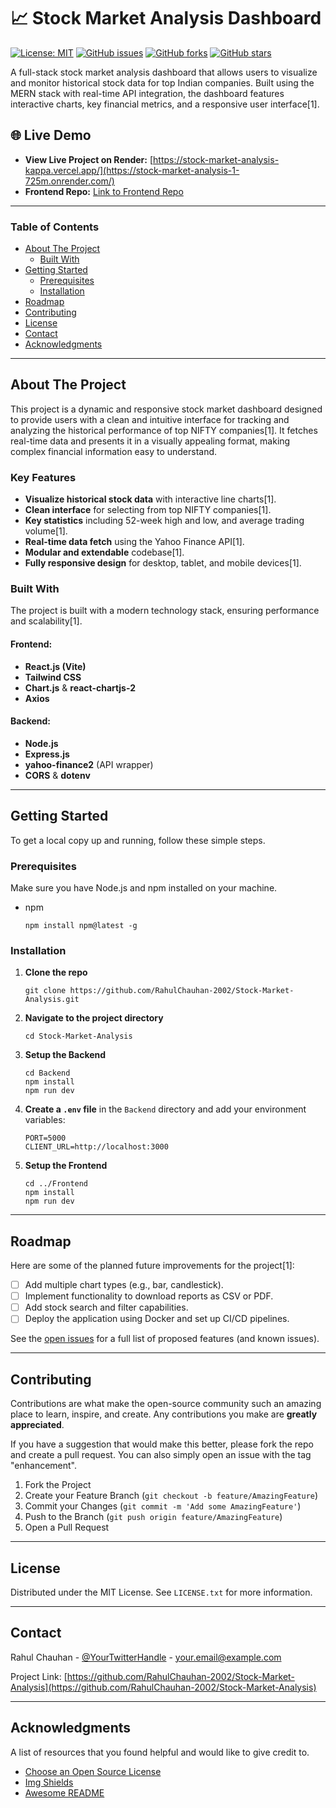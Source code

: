 # 📈 Stock Market Analysis Dashboard

[![License: MIT](https://img.shields.io/badge/License-MIT-yellow.svg)](https://opensource.org/licenses/MIT)
[![GitHub issues](https://img.shields.io/github/issues/RahulChauhan-2002/Stock-Market-Analysis)](https://github.com/RahulChauhan-2002/Stock-Market-Analysis/issues)
[![GitHub forks](https://img.shields.io/github/forks/RahulChauhan-2002/Stock-Market-Analysis)](https://github.com/RahulChauhan-2002/Stock-Market-Analysis/network)
[![GitHub stars](https://img.shields.io/github/stars/RahulChauhan-2002/Stock-Market-Analysis)](https://github.com/RahulChauhan-2002/Stock-Market-Analysis/stargazers)

A full-stack stock market analysis dashboard that allows users to visualize and monitor historical stock data for top Indian companies. Built using the MERN stack with real-time API integration, the dashboard features interactive charts, key financial metrics, and a responsive user interface[1].

## 🌐 Live Demo

- **View Live Project on Render:** [https://stock-market-analysis-kappa.vercel.app/](https://stock-market-analysis-1-725m.onrender.com/)
- **Frontend Repo:** [Link to Frontend Repo](https://github.com/RahulChauhan-2002/Stock-Market-Analysis/tree/main/Frontend)

---

### Table of Contents

- [About The Project](#about-the-project)
  - [Built With](#built-with)
- [Getting Started](#getting-started)
  - [Prerequisites](#prerequisites)
  - [Installation](#installation)
- [Roadmap](#roadmap)
- [Contributing](#contributing)
- [License](#license)
- [Contact](#contact)
- [Acknowledgments](#acknowledgments)

---

## About The Project

This project is a dynamic and responsive stock market dashboard designed to provide users with a clean and intuitive interface for tracking and analyzing the historical performance of top NIFTY companies[1]. It fetches real-time data and presents it in a visually appealing format, making complex financial information easy to understand.

### Key Features

- **Visualize historical stock data** with interactive line charts[1].
- **Clean interface** for selecting from top NIFTY companies[1].
- **Key statistics** including 52-week high and low, and average trading volume[1].
- **Real-time data fetch** using the Yahoo Finance API[1].
- **Modular and extendable** codebase[1].
- **Fully responsive design** for desktop, tablet, and mobile devices[1].

### Built With

The project is built with a modern technology stack, ensuring performance and scalability[1].

#### Frontend:
*   **React.js (Vite)**
*   **Tailwind CSS**
*   **Chart.js** & **react-chartjs-2**
*   **Axios**

#### Backend:
*   **Node.js**
*   **Express.js**
*   **yahoo-finance2** (API wrapper)
*   **CORS** & **dotenv**

---

## Getting Started

To get a local copy up and running, follow these simple steps.

### Prerequisites

Make sure you have Node.js and npm installed on your machine.
*   npm
    ```
    npm install npm@latest -g
    ```

### Installation

1.  **Clone the repo**
    ```
    git clone https://github.com/RahulChauhan-2002/Stock-Market-Analysis.git
    ```
2.  **Navigate to the project directory**
    ```
    cd Stock-Market-Analysis
    ```
3.  **Setup the Backend**
    ```
    cd Backend
    npm install
    npm run dev
    ```
4.  **Create a `.env` file** in the `Backend` directory and add your environment variables:
    ```
    PORT=5000
    CLIENT_URL=http://localhost:3000
    ```
5.  **Setup the Frontend**
    ```
    cd ../Frontend
    npm install
    npm run dev
    ```

---

## Roadmap

Here are some of the planned future improvements for the project[1]:

- [ ] Add multiple chart types (e.g., bar, candlestick).
- [ ] Implement functionality to download reports as CSV or PDF.
- [ ] Add stock search and filter capabilities.
- [ ] Deploy the application using Docker and set up CI/CD pipelines.

See the [open issues](https://github.com/RahulChauhan-2002/Stock-Market-Analysis/issues) for a full list of proposed features (and known issues).

---

## Contributing

Contributions are what make the open-source community such an amazing place to learn, inspire, and create. Any contributions you make are **greatly appreciated**.

If you have a suggestion that would make this better, please fork the repo and create a pull request. You can also simply open an issue with the tag "enhancement".

1.  Fork the Project
2.  Create your Feature Branch (`git checkout -b feature/AmazingFeature`)
3.  Commit your Changes (`git commit -m 'Add some AmazingFeature'`)
4.  Push to the Branch (`git push origin feature/AmazingFeature`)
5.  Open a Pull Request

---

## License

Distributed under the MIT License. See `LICENSE.txt` for more information.

---

## Contact

Rahul Chauhan - [@YourTwitterHandle]([https://twitter.com/your_twitter_handle](https://x.com/ChauhanRahul47)) - [your.email@example.com](https://x.com/ChauhanRahul47)

Project Link: [https://github.com/RahulChauhan-2002/Stock-Market-Analysis](https://github.com/RahulChauhan-2002/Stock-Market-Analysis)

---

## Acknowledgments

A list of resources that you found helpful and would like to give credit to.
*   [Choose an Open Source License](https://choosealicense.com)
*   [Img Shields](https://shields.io)
*   [Awesome README](https://github.com/matiassingers/awesome-readme)

